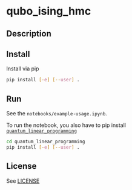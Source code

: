 # qubo_ising_hmc

## Description

## Install
Install via pip
```bash
pip install [-e] [--user] .
```


## Run

See the `notebooks/example-usage.ipynb`.

To run the notebook, you also have to pip install [`quantum_linear_programming`](https://github.com/cchang5/quantum_linear_programming)
```bash
cd quantum_linear_programming
pip install [-e] [--user] .
```

## License
See [LICENSE](LICENSE)
